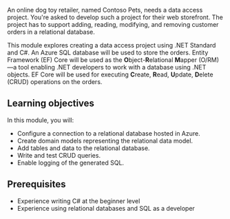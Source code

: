 An online dog toy retailer, named Contoso Pets, needs a data access project. You're asked to develop such a project for their web storefront. The project has to support adding, reading, modifying, and removing customer orders in a relational database.

This module explores creating a data access project using .NET Standard and C#. An Azure SQL database will be used to store the orders. Entity Framework (EF) Core will be used as the **O**bject-**R**elational **M**apper (O/RM)&mdash;a tool enabling .NET developers to work with a database using .NET objects. EF Core will be used for executing **C**reate, **R**ead, **U**pdate, **D**elete (CRUD) operations on the orders.

## Learning objectives

In this module, you will:

* Configure a connection to a relational database hosted in Azure.
* Create domain models representing the relational data model.
* Add tables and data to the relational database.
* Write and test CRUD queries.
* Enable logging of the generated SQL.

## Prerequisites

* Experience writing C# at the beginner level
* Experience using relational databases and SQL as a developer
